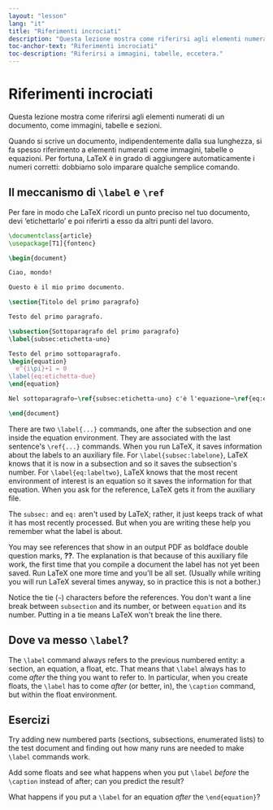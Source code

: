```yaml
---
layout: "lesson"
lang: "it"
title: "Riferimenti incrociati"
description: "Questa lezione mostra come riferirsi agli elementi numerati di un documento, come immagini, tabelle e sezioni."
toc-anchor-text: "Riferimenti incrociati"
toc-description: "Riferirsi a immagini, tabelle, eccetera."
---
```


# Riferimenti incrociati

<span
  class="summary">Questa lezione mostra come riferirsi agli elementi numerati di un documento, come immagini, tabelle e sezioni.</span>

Quando si scrive un documento, indipendentemente dalla sua lunghezza, si fa
spesso riferimento a elementi numerati come immagini, tabelle o equazioni.
Per fortuna, LaTeX è in grado di aggiungere automaticamente i numeri corretti:
dobbiamo solo imparare qualche semplice comando.

## Il meccanismo di `\label` e `\ref`

Per fare in modo che LaTeX ricordi un punto preciso nel tuo documento,
devi ‘etichettarlo’ e poi riferirti a esso da altri punti del lavoro.

```latex
\documentclass{article}
\usepackage[T1]{fontenc}

\begin{document}

Ciao, mondo!

Questo è il mio primo documento.

\section{Titolo del primo paragrafo}

Testo del primo paragrafo.

\subsection{Sottoparagrafo del primo paragrafo}
\label{subsec:etichetta-uno}

Testo del primo sottoparagrafo.
\begin{equation}
  e^{i\pi}+1 = 0
\label{eq:etichetta-due}
\end{equation}

Nel sottoparagrafo~\ref{subsec:etichetta-uno} c'è l'equazione~\ref{eq:etichetta-due}.

\end{document}
```

There are two `\label{...}` commands, one after the subsection
and one inside the equation environment.
They are associated with the last sentence's `\ref{...}` commands.
When you run LaTeX, it saves information about the labels to an auxiliary file.
For `\label{subsec:labelone}`, LaTeX knows that it is now in a subsection and
so it saves the subsection's number.
For `\label{eq:labeltwo}`, LaTeX knows that the most recent environment
of interest is an equation so it saves the information for that equation.
When you ask for the reference, LaTeX gets it from the auxiliary file.

The `subsec:` and `eq:` aren't used by LaTeX;
rather, it just keeps track of what it has most
recently processed.
But when you are writing these help you remember what the label
is about.

You may see references that show in an output PDF
as boldface double question marks, **??**.
The explanation is that because of this auxiliary file work,
the first time that you compile a document the label has not
yet been saved.
Run LaTeX one more time and you'll be all set.
(Usually while writing you will run LaTeX several times anyway,
so in practice this is not a bother.)

Notice the tie (`~`) characters before the references.
You don't want a line break between `subsection` and its number, or
between `equation` and its number.
Putting in a tie means LaTeX won't break the line there.

## Dove va messo `\label`?

The `\label` command always refers to the previous numbered entity:
a section, an equation, a float, etc. That means that `\label` always has to
come _after_ the thing you want to refer to. In particular, when you create
floats, the `\label` has to come _after_ (or better, in), the `\caption` command,
but within the float environment.

## Esercizi

Try adding new numbered parts (sections, subsections, enumerated lists) to
the test document and finding out how many runs are needed to make `\label`
commands work.

Add some floats and see what happens when you put `\label` _before_ the
`\caption` instead of after; can you predict the result?

What happens if you put a `\label` for an equation _after_ the `\end{equation}`?
